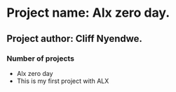 # Project name: Alx zero day.
## Project author: Cliff Nyendwe.
### Number of projects
* Alx zero day
* This is my first project with ALX
